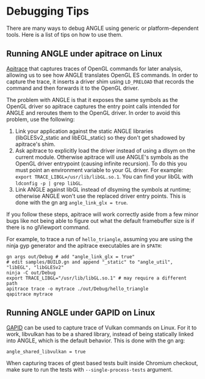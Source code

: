 # Debugging Tips

There are many ways to debug ANGLE using generic or platform-dependent tools. Here is a list of tips on how to use them.

## Running ANGLE under apitrace on Linux

[Apitrace](http://apitrace.github.io/) that captures traces of OpenGL commands for later analysis, allowing us to see how ANGLE translates OpenGL ES commands. In order to capture the trace, it inserts a driver shim using `LD_PRELOAD` that records the command and then forwards it to the OpenGL driver.

The problem with ANGLE is that it exposes the same symbols as the OpenGL driver so apitrace captures the entry point calls intended for ANGLE and reroutes them to the OpenGL driver. In order to avoid this problem, use the following:

1. Link your application against the static ANGLE libraries (libGLESv2_static and libEGL_static) so they don't get shadowed by apitrace's shim.
2. Ask apitrace to explicitly load the driver instead of using a dlsym on the current module. Otherwise apitrace will use ANGLE's symbols as the OpenGL driver entrypoint (causing infinite recursion). To do this you must point an environment variable to your GL driver. For example: `export TRACE_LIBGL=/usr/lib/libGL.so.1`. You can find your libGL with `ldconfig -p | grep libGL`.
3. Link ANGLE against libGL instead of dlsyming the symbols at runtime; otherwise ANGLE won't use the replaced driver entry points. This is done with the gn arg `angle_link_glx = true`.

If you follow these steps, apitrace will work correctly aside from a few minor bugs like not being able to figure out what the default framebuffer size is if there is no glViewport command.

For example, to trace a run of `hello_triangle`, assuming you are using the ninja gyp generator and the apitrace executables are in `$PATH`:

```
gn args out/Debug # add "angle_link_glx = true"
# edit samples/BUILD.gn and append "_static" to "angle_util", "libEGL", "libGLESv2"
ninja -C out/Debug
export TRACE_LIBGL="/usr/lib/libGL.so.1" # may require a different path
apitrace trace -o mytrace ./out/Debug/hello_triangle
qapitrace mytrace
```

## Running ANGLE under GAPID on Linux

[GAPID](https://github.com/google/gapid) can be used to capture trace of Vulkan commands on Linux.
For it to work, libvulkan has to be a shared library, instead of being statically linked into ANGLE, which is the default behavior.
This is done with the gn arg:
```
angle_shared_libvulkan = true
```

When capturing traces of gtest based tests built inside Chromium checkout, make sure to run the tests with `--single-process-tests` argument.